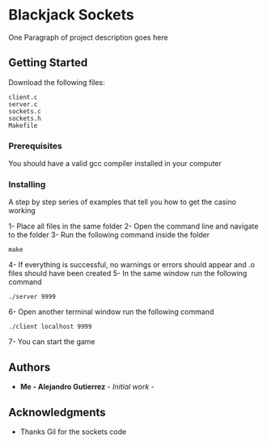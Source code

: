 # Blackjack Sockets

One Paragraph of project description goes here

## Getting Started

Download the following files:
```
client.c
server.c
sockets.c
sockets.h
Makefile
```
### Prerequisites

You should have a valid gcc compiler installed in your computer

### Installing

A step by step series of examples that tell you how to get the casino working

1- Place all files in the same folder
2- Open the command line and navigate to the folder
3- Run the following command inside the folder
```
make
```
4- If everything is successful, no warnings or errors should appear and .o files should have been created
5- In the same window run the following command
```
./server 9999
```
6- Open another terminal window run the following command
```
./client localhost 9999
```
7- You can start the game

## Authors

* **Me - Alejandro Gutierrez** - *Initial work* -

## Acknowledgments

* Thanks Gil for the sockets code
